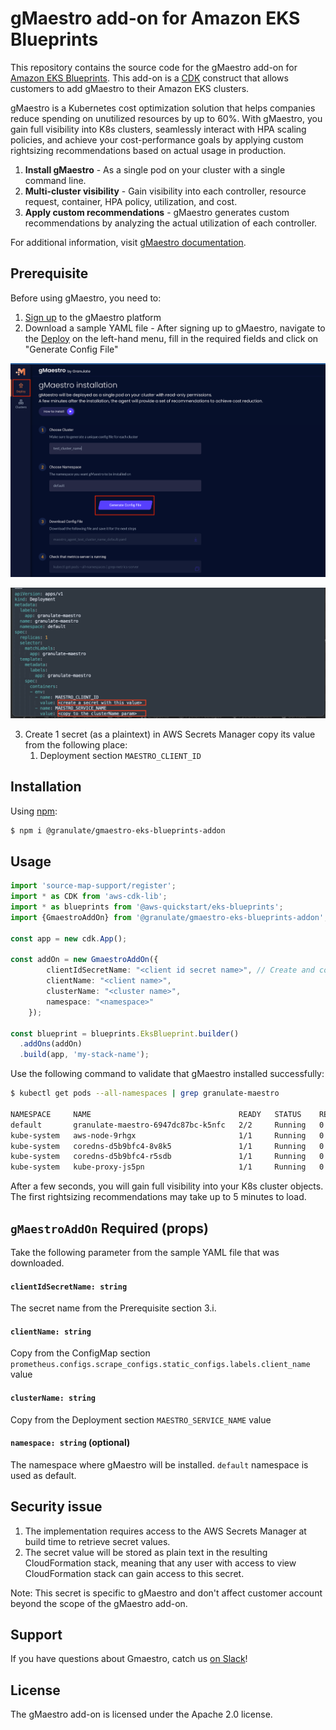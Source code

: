 # gMaestro add-on for Amazon EKS Blueprints

This repository contains the source code for the gMaestro add-on for [Amazon EKS Blueprints](https://aws-quickstart.github.io/cdk-eks-blueprints/). This add-on is a [CDK](https://aws.amazon.com/cdk/) construct that allows customers to add gMaestro to their Amazon EKS clusters.

gMaestro is a Kubernetes cost optimization solution that helps companies reduce spending on unutilized resources by up to 60%.
With gMaestro, you gain full visibility into K8s clusters, seamlessly interact with HPA scaling policies, and achieve your cost-performance goals by applying custom rightsizing recommendations based on actual usage in production.
1. **Install gMaestro** - As a single pod on your cluster with a single command line.
2. **Multi-cluster visibility** - Gain visibility into each controller, resource request, container, HPA policy, utilization, and cost.
3. **Apply custom recommendations** - gMaestro generates custom recommendations by analyzing the actual utilization of each controller.

For additional information, visit [gMaestro documentation](https://gmaestro.gitbook.io/gmaestro-docs/).

## Prerequisite 
Before using gMaestro, you need to:
1. [Sign up](https://app.granulate.io/gMaestroSignup) to the gMaestro platform
2. Download a sample YAML file - After signing up to gMaestro, navigate to the [Deploy](https://app.granulate.io/deploy) on the left-hand menu, fill in the required fields and click on "Generate Config File" 

![GmaestroGenerateConfigFile](../assets/images/gmaestro-generate-config-file.png)

![GmaestroConfigFile](../assets/images/gmaestro-config-file.png)

3. Create 1 secret (as a plaintext) in AWS Secrets Manager copy its value from the following place:
   1. Deployment section `MAESTRO_CLIENT_ID`

## Installation

Using [npm](https://npmjs.org):

```bash
$ npm i @granulate/gmaestro-eks-blueprints-addon
```

## Usage

```typescript
import 'source-map-support/register';
import * as CDK from 'aws-cdk-lib';
import * as blueprints from '@aws-quickstart/eks-blueprints';
import {GmaestroAddOn} from '@granulate/gmaestro-eks-blueprints-addon';

const app = new cdk.App();

const addOn = new GmaestroAddOn({
        clientIdSecretName: "<client id secret name>", // Create and copy from gMaestro deployment yaml
        clientName: "<client name>",
        clusterName: "<cluster name>",
        namespace: "<namespace>"
    });

const blueprint = blueprints.EksBlueprint.builder()
  .addOns(addOn)
  .build(app, 'my-stack-name');
```

Use the following command to validate that gMaestro installed successfully:

```bash
$ kubectl get pods --all-namespaces | grep granulate-maestro

NAMESPACE     NAME                                 READY   STATUS    RESTARTS   AGE
default       granulate-maestro-6947dc87bc-k5nfc   2/2     Running   0          11m
kube-system   aws-node-9rhgx                       1/1     Running   0          16m
kube-system   coredns-d5b9bfc4-8v8k5               1/1     Running   0          21m
kube-system   coredns-d5b9bfc4-r5sdb               1/1     Running   0          21m
kube-system   kube-proxy-js5pn                     1/1     Running   0          16m
```

After a few seconds, you will gain full visibility into your K8s cluster objects.
The first rightsizing recommendations may take up to 5 minutes to load.

## `gMaestroAddOn` Required (props)
Take the following parameter from the sample YAML file that was downloaded.

#### `clientIdSecretName: string`

The secret name from the Prerequisite section 3.i.

#### `clientName: string`

Copy from the ConfigMap section `prometheus.configs.scrape_configs.static_configs.labels.client_name` value

#### `clusterName: string`

Copy from the Deployment section `MAESTRO_SERVICE_NAME` value

#### `namespace: string` (optional)

The namespace where gMaestro will be installed. `default` namespace is used as default.

## Security issue

1. The implementation requires access to the AWS Secrets Manager at build time to retrieve secret values.
2. The secret value will be stored as plain text in the resulting CloudFormation stack, meaning that any user with access to view CloudFormation stack can gain access to this secret.

Note: This secret is specific to gMaestro and don't affect customer account beyond the scope of the gMaestro add-on.


## Support

If you have questions about Gmaestro, catch us [on Slack](https://granulatecommunity.slack.com/archives/C03RK0HN2TU)!

## License

The gMaestro add-on is licensed under the Apache 2.0 license.

